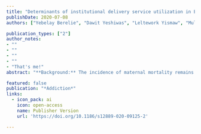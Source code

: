 ```yaml
---
title: "Determinants of institutional delivery service utilization in Ethiopia: a population based cross sectional study"
publishDate: 2020-07-08
authors: ["Yebelay Berelie", "Dawit Yeshiwas", "Leltework Yismaw", "Muluneh Alene"]

publication_types: ["2"]
author_notes:
- ""
- ""
- ""
- ""
- "That's me!"
abstract: "**Background:** The incidence of maternal mortality remains unacceptably high in developing countries. Ethiopia has developed many strategies to reduce maternal and child mortality by encouraging institutional delivery services.However, only one-fourth of women gave birth at health facility, in the country. This, this study aimed to identify individual level factors and to assess the regional variation of institutional delivery utilization in Ethiopia. **Methods:** Data were obtained from the 2016 Ethiopian demographic and health survey. In this study, a total of7174 reproductive age women who had birth within five years were included. We fitted multilevel logistic regression model to identify significantly associated factors associated with institutional delivery. A mixture chi-square test was used to test random effects. Statistical significance was declared at p< 0.05, and we assessed the strength of association using odds ratios with 95% confidence intervals. **Result:** The level of institutional delivery was 38.9%. Women's who had focused antenatal care (FANC) visit (AOR =3.12, 95% CI: 2.73-3.56), multiple gestations (AOR = 2.06, 95% CI: 1.32-3.21, and being urban residence (AOR = 7.18,95% CI: 5.10-10.12) were more likely to give birth at health facility compared to its counterpart. Compared to women's without formal education, giving birth at health facility was more likely for women's who had primary education level (AOR = 1.77, 95% CI: 1.49-2.10), secondary education level (AOR = 3.79, 95% CI: 2.72-5.30), and higher education level (AOR = 5.86, 95% CI: 3.25-10.58). Furthermore, women who reside in rich (AOR = 2.39, 95%CI: 1.86-3.06) and middle (AOR = 1.66, 95% CI: 1.36-2.03) household wealth index were more likely to deliver athealth facility compared to women's who reside poor household wealth index. Moreover, this study revealed that 34% of the total variation in the odds of women delivered at health institution accounted by regional level. **Conclusion:** The level of institutional delivery in Ethiopia remains low. Context specific and tailored programs that includes educating women and improving access to ANC services has a potential to improve institutional delivery in Ethiopia."

featured: false
publication: "*Addiction*"
links:
  - icon_pack: ai
    icon: open-access
    name: Publisher Version
    url: 'https://doi.org/10.1186/s12889-020-09125-2'

---
```



